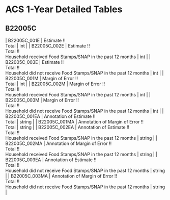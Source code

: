 # ACS 1-Year Detailed Tables

## B22005C

| B22005C_001E | Estimate !!<br>Total | int |
| B22005C_002E | Estimate !!<br>Total !!<br>Household received Food Stamps/SNAP in the past 12 months | int |
| B22005C_003E | Estimate !!<br>Total !!<br>Household did not receive Food Stamps/SNAP in the past 12 months | int |
| B22005C_001M | Margin of Error !!<br>Total | int |
| B22005C_002M | Margin of Error !!<br>Total !!<br>Household received Food Stamps/SNAP in the past 12 months | int |
| B22005C_003M | Margin of Error !!<br>Total !!<br>Household did not receive Food Stamps/SNAP in the past 12 months | int |
| B22005C_001EA | Annotation of Estimate !!<br>Total | string |
| B22005C_001MA | Annotation of Margin of Error !!<br>Total | string |
| B22005C_002EA | Annotation of Estimate !!<br>Total !!<br>Household received Food Stamps/SNAP in the past 12 months | string |
| B22005C_002MA | Annotation of Margin of Error !!<br>Total !!<br>Household received Food Stamps/SNAP in the past 12 months | string |
| B22005C_003EA | Annotation of Estimate !!<br>Total !!<br>Household did not receive Food Stamps/SNAP in the past 12 months | string |
| B22005C_003MA | Annotation of Margin of Error !!<br>Total !!<br>Household did not receive Food Stamps/SNAP in the past 12 months | string |

